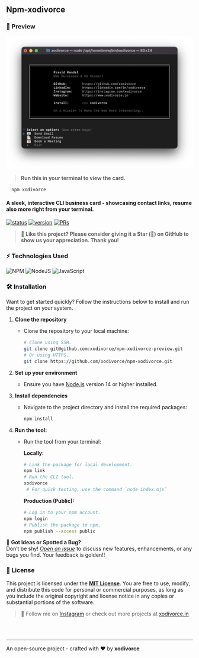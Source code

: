 ## Npm-xodivorce

### 👀 Preview
<img src="./images/npm-xodivorce-preview.png" alt="npm-xodivorce-preview">

> **Run this in your terminal to view the card.**
   ```bash
     npm xodivorce
   ```

#### A sleek, interactive CLI business card - showcasing contact links, resume also more right from your terminal.

[![status](https://img.shields.io/badge/status-active-brightgreen.svg?style=flat)](https://github.com/xodivorce/npm-xodivorce/)
[![version](https://img.shields.io/badge/version-v1.0.0-yellow.svg?style=flat)](https://github.com/xodivorce/npm-xodivorce/)
[![PRs](https://img.shields.io/badge/PRs-welcome-blue.svg?style=flat)](https://github.com/xodivorce/npm-xodivorce/)

> **🥰 Like this project? Please consider giving it a Star (🌟) on GitHub to show us your appreciation. Thank you!**

### ⚡️ Technologies Used
![NPM](https://img.shields.io/badge/NPM-%23CB3837.svg?style=for-the-badge&logo=npm&logoColor=white)
![NodeJS](https://img.shields.io/badge/node.js-6DA55F?style=for-the-badge&logo=node.js&logoColor=white)
![JavaScript](https://img.shields.io/badge/javascript-%23323330.svg?style=for-the-badge&logo=javascript&logoColor=%23F7DF1E)

### 🛠️ Installation
   Want to get started quickly? Follow the instructions below to install and run the project on your system.

1. **Clone the repository**
   - Clone the repository to your local machine:
     ```bash
     # Clone using SSH.
     git clone git@github.com:xodivorce/npm-xodivorce-preview.git
     # Or using HTTPS.
     git clone https://github.com/xodivorce/npm-xodivorce.git
     ```

2. **Set up your environment**
   - Ensure you have [Node.js](https://nodejs.org/) version 14 or higher installed.

3. **Install dependencies**
   - Navigate to the project directory and install the required packages:
     ```bash
     npm install
     ```
     
4. **Run the tool:**
   - Run the tool from your terminal:

      **Locally:**
      ```bash
      # Link the package for local development.
      npm link
      # Run the CLI tool.
      xodivorce
       # For quick testing, use the command `node index.mjs`
      ```

      **Production (Public):**
      ```bash
      # Log in to your npm account.
      npm login
      # Publish the package to npm.
      npm publish --access public
      ```

🐞 **Got Ideas or Spotted a Bug?**  
   Don’t be shy! [*Open an issue*](https://github.com/xodivorce/npm-xodivorce/issues) to discuss new features, enhancements, or any bugs you find. Your feedback is golden!!

### 📄 License
   This project is licensed under the [**MIT License**](LICENSE.txt). You are free to use, modify, and distribute this code for personal or commercial purposes, as long as you include the original copyright and license notice in any copies or substantial portions of the software.

> 🧠 Follow me on [Instagram](https://www.instagram.com/xodivorce) or check out more projects at [xodivorce.in](https://www.xodivorce.in)

<br></br>

****

An open-source project - crafted with ❤️ by **xodivorce**